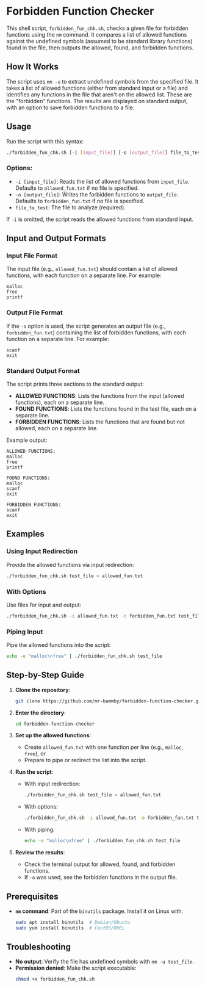 # Forbidden Function Checker

This shell script, `forbidden_fun_chk.sh`, checks a given file for forbidden functions using the `nm` command. It compares a list of allowed functions against the undefined symbols (assumed to be standard library functions) found in the file, then outputs the allowed, found, and forbidden functions.

## How It Works

The script uses `nm -u` to extract undefined symbols from the specified file. It takes a list of allowed functions (either from standard input or a file) and identifies any functions in the file that aren't on the allowed list. These are the "forbidden" functions. The results are displayed on standard output, with an option to save forbidden functions to a file.

## Usage

Run the script with this syntax:

```bash
./forbidden_fun_chk.sh [-i [input_file]] [-o [output_file]] file_to_test
```

### Options:
- `-i [input_file]`: Reads the list of allowed functions from `input_file`. Defaults to `allowed_fun.txt` if no file is specified.
- `-o [output_file]`: Writes the forbidden functions to `output_file`. Defaults to `forbidden_fun.txt` if no file is specified.
- `file_to_test`: The file to analyze (required).

If `-i` is omitted, the script reads the allowed functions from standard input.

## Input and Output Formats

### Input File Format
The input file (e.g., `allowed_fun.txt`) should contain a list of allowed functions, with each function on a separate line. For example:

```
malloc
free
printf
```

### Output File Format
If the `-o` option is used, the script generates an output file (e.g., `forbidden_fun.txt`) containing the list of forbidden functions, with each function on a separate line. For example:

```
scanf
exit
```

### Standard Output Format
The script prints three sections to the standard output:
- **ALLOWED FUNCTIONS**: Lists the functions from the input (allowed functions), each on a separate line.
- **FOUND FUNCTIONS**: Lists the functions found in the test file, each on a separate line.
- **FORBIDDEN FUNCTIONS**: Lists the functions that are found but not allowed, each on a separate line.

Example output:

```
ALLOWED FUNCTIONS:
malloc
free
printf

FOUND FUNCTIONS:
malloc
scanf
exit

FORBIDDEN FUNCTIONS:
scanf
exit
```

## Examples

### Using Input Redirection
Provide the allowed functions via input redirection:

```bash
./forbidden_fun_chk.sh test_file < allowed_fun.txt
```

### With Options
Use files for input and output:

```bash
./forbidden_fun_chk.sh -i allowed_fun.txt -o forbidden_fun.txt test_file
```

### Piping Input
Pipe the allowed functions into the script:

```bash
echo -e "malloc\nfree" | ./forbidden_fun_chk.sh test_file
```

## Step-by-Step Guide

1. **Clone the repository**:
   ```bash
   git clone https://github.com/mr-bammby/forbidden-function-checker.git
   ```

2. **Enter the directory**:
   ```bash
   cd forbidden-function-checker
   ```

3. **Set up the allowed functions**:
   - Create `allowed_fun.txt` with one function per line (e.g., `malloc`, `free`), or
   - Prepare to pipe or redirect the list into the script.

4. **Run the script**:
   - With input redirection:
     ```bash
     ./forbidden_fun_chk.sh test_file < allowed_fun.txt
     ```
   - With options:
     ```bash
     ./forbidden_fun_chk.sh -i allowed_fun.txt -o forbidden_fun.txt test_file
     ```
   - With piping:
     ```bash
     echo -e "malloc\nfree" | ./forbidden_fun_chk.sh test_file
     ```

5. **Review the results**:
   - Check the terminal output for allowed, found, and forbidden functions.
   - If `-o` was used, see the forbidden functions in the output file.

## Prerequisites

- **`nm` command**: Part of the `binutils` package. Install it on Linux with:
  ```bash
  sudo apt install binutils  # Debian/Ubuntu
  sudo yum install binutils  # CentOS/RHEL
  ```

## Troubleshooting

- **No output**: Verify the file has undefined symbols with `nm -u test_file`.
- **Permission denied**: Make the script executable:
  ```bash
  chmod +x forbidden_fun_chk.sh
  ```